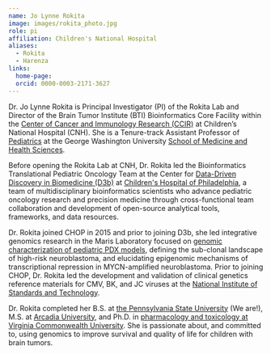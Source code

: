 ```yaml
---
name: Jo Lynne Rokita
image: images/rokita_photo.jpg
role: pi
affiliation: Children's National Hospital
aliases:
  - Rokita
  - Harenza
links:
  home-page: 
  orcid: 0000-0003-2171-3627
---
```


Dr. Jo Lynne Rokita is Principal Investigator (PI) of the Rokita Lab and Director of the Brain Tumor Institute (BTI) Bioinformatics Core Facility within the [Center of Cancer and Immunology Research (CCIR)](https://research.childrensnational.org/center-for-cancer-and-immunology) at Children’s National Hospital (CNH). She is a Tenure-track Assistant Professor of [Pediatrics](https://pediatrics.smhs.gwu.edu/) at the George Washington University [School of Medicine and Health Sciences](https://smhs.gwu.edu/).

Before opening the Rokita Lab at CNH, Dr. Rokita led the Bioinformatics Translational Pediatric Oncology Team at the Center for [Data-Driven Discovery in Biomedicine (D3b)](https://d3b.center/) at [Children's Hospital of Philadelphia](https://www.chop.edu/), a team of multidisciplinary bioinformatics scientists who advance pediatric oncology research and precision medicine through cross-functional team collaboration and development of open-source analytical tools, frameworks, and data resources. 

Dr. Rokita joined CHOP in 2015 and prior to joining D3b, she led integrative genomics research in the Maris Laboratory focused on [genomic characterization of pediatric PDX models](https://pubmed.ncbi.nlm.nih.gov/31693904/), defining the sub-clonal landscape of high-risk neuroblastoma, and elucidating epigenomic mechanisms of transcriptional repression in MYCN-amplified neuroblastoma. 
Prior to joining CHOP, Dr. Rokita led the development and validation of clinical genetics reference materials for CMV, BK, and JC viruses at the [National Institute of Standards and Technology](https://www.nist.gov/).

Dr. Rokita completed her B.S. at [the Pennsylvania State University](https://www.psu.edu/) (We are!), M.S. at [Arcadia University](https://www.arcadia.edu/), and Ph.D. in [pharmacology and toxicology at Virginia Commonwealth University](https://pharmtox.vcu.edu/). 
She is passionate about, and committed to, using genomics to improve survival and quality of life for children with brain tumors.